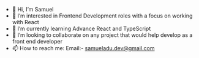 - 👋 Hi, I’m Samuel
- 👀 I’m interested in Frontend Development roles with a focus on working with React
- 🌱 I’m currently learning Advance React and TypeScript
- 💞️ I’m looking to collaborate on any project that would help develop as a front end developer
- 📫 How to reach me: 
          Email:- samueladu.dev@gmail.com 
          

<!---
samuel-adu/samuel-adu is a ✨ special ✨ repository because its `README.md` (this file) appears on your GitHub profile.
You can click the Preview link to take a look at your changes.
--->
